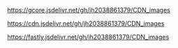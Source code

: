 https://gcore.jsdelivr.net/gh/jh2038861379/CDN_images

https://cdn.jsdelivr.net/gh/jh2038861379/CDN_images

https://fastly.jsdelivr.net/gh/jh2038861379/CDN_images
